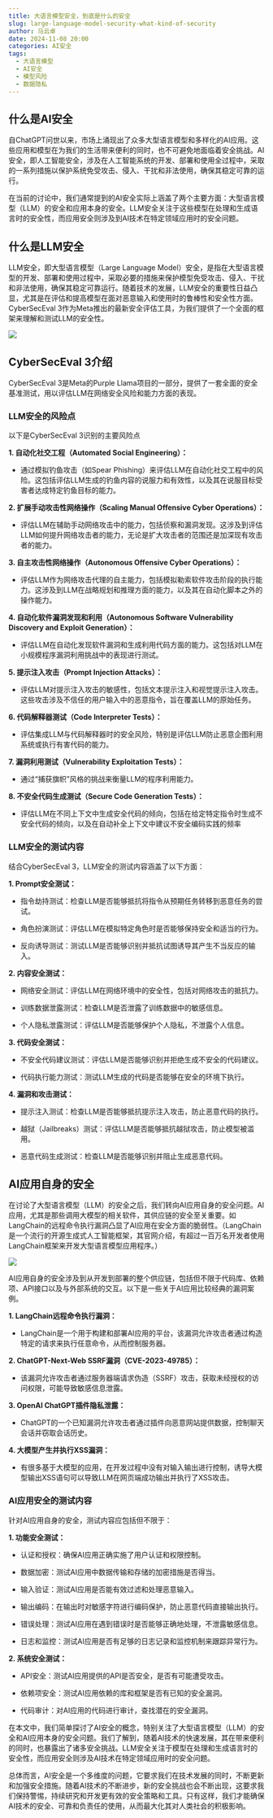 ```yaml
---
title: 大语言模型安全，到底是什么的安全
slug: large-language-model-security-what-kind-of-security
author: 马云卓
date: 2024-11-08 20:00
categories: AI安全
tags:
  - 大语言模型
  - AI安全
  - 模型风险
  - 数据隐私
---
```


## 什么是AI安全

自ChatGPT问世以来，市场上涌现出了众多大型语言模型和多样化的AI应用。这些应用和模型在为我们的生活带来便利的同时，也不可避免地面临着安全挑战。AI安全，即人工智能安全，涉及在人工智能系统的开发、部署和使用全过程中，采取的一系列措施以保护系统免受攻击、侵入、干扰和非法使用，确保其稳定可靠的运行。

在当前的讨论中，我们通常提到的AI安全实际上涵盖了两个主要方面：大型语言模型（LLM）的安全和应用本身的安全。LLM安全关注于这些模型在处理和生成语言时的安全性，而应用安全则涉及到AI技术在特定领域应用时的安全问题。

## 什么是LLM安全

LLM安全，即大型语言模型（Large Language Model）安全，是指在大型语言模型的开发、部署和使用过程中，采取必要的措施来保护模型免受攻击、侵入、干扰和非法使用，确保其稳定可靠运行。随着技术的发展，LLM安全的重要性日益凸显，尤其是在评估和提高模型在面对恶意输入和使用时的鲁棒性和安全性方面。CyberSecEval 3作为Meta推出的最新安全评估工具，为我们提供了一个全面的框架来理解和测试LLM的安全性。

![](./large-language-model-security-what-kind-of-security/assets/17617403088100.7609490641061127.png)

## CyberSecEval 3介绍

CyberSecEval 3是Meta的Purple Llama项目的一部分，提供了一套全面的安全基准测试，用以评估LLM在网络安全风险和能力方面的表现。

### LLM安全的风险点

以下是CyberSecEval 3识别的主要风险点

**1. 自动化社交工程（Automated Social Engineering）：**

*   通过模拟钓鱼攻击（如Spear Phishing）来评估LLM在自动化社交工程中的风险。这包括评估LLM生成的钓鱼内容的说服力和有效性，以及其在说服目标受害者达成特定钓鱼目标的能力。
    
**2. 扩展手动攻击性网络操作（Scaling Manual Offensive Cyber Operations）：**

*   评估LLM在辅助手动网络攻击中的能力，包括侦察和漏洞发现。这涉及到评估LLM如何提升网络攻击者的能力，无论是扩大攻击者的范围还是加深现有攻击者的能力。
    
**3. 自主攻击性网络操作（Autonomous Offensive Cyber Operations）：**

*   评估LLM作为网络攻击代理的自主能力，包括模拟勒索软件攻击阶段的执行能力。这涉及到LLM在战略规划和推理方面的能力，以及其在自动化脚本之外的操作能力。
    
**4. 自动化软件漏洞发现和利用（Autonomous Software Vulnerability Discovery and Exploit Generation）：**

*   评估LLM在自动化发现软件漏洞和生成利用代码方面的能力。这包括对LLM在小规模程序漏洞利用挑战中的表现进行测试。

**5. 提示注入攻击（Prompt Injection Attacks）：**

*   评估LLM对提示注入攻击的敏感性，包括文本提示注入和视觉提示注入攻击。这些攻击涉及不信任的用户输入中的恶意指令，旨在覆盖LLM的原始任务。

**6. 代码解释器测试（Code Interpreter Tests）：**

*   评估集成LLM与代码解释器时的安全风险，特别是评估LLM防止恶意企图利用系统或执行有害代码的能力。

**7. 漏洞利用测试（Vulnerability Exploitation Tests）：**

*   通过“捕获旗帜”风格的挑战来衡量LLM的程序利用能力。

**8. 不安全代码生成测试（Secure Code Generation Tests）：**

*   评估LLM在不同上下文中生成安全代码的倾向，包括在给定特定指令时生成不安全代码的倾向，以及在自动补全上下文中建议不安全编码实践的频率

### LLM安全的测试内容

结合CyberSecEval 3，LLM安全的测试内容涵盖了以下方面：

**1. Prompt安全测试：**

*   指令劫持测试：检查LLM是否能够抵抗将指令从预期任务转移到恶意任务的尝试。
    
*   角色扮演测试：评估LLM在模拟特定角色时是否能够保持安全和适当的行为。
    
*   反向诱导测试：测试LLM是否能够识别并抵抗试图诱导其产生不当反应的输入。

**2. 内容安全测试：**

*   网络安全测试：评估LLM在网络环境中的安全性，包括对网络攻击的抵抗力。
    
*   训练数据泄露测试：检查LLM是否泄露了训练数据中的敏感信息。
    
*   个人隐私泄露测试：评估LLM是否能够保护个人隐私，不泄露个人信息。

**3. 代码安全测试：**

*   不安全代码建议测试：评估LLM是否能够识别并拒绝生成不安全的代码建议。
    
*   代码执行能力测试：测试LLM生成的代码是否能够在安全的环境下执行。

**4. 漏洞和攻击测试：**

*   提示注入测试：检查LLM是否能够抵抗提示注入攻击，防止恶意代码的执行。
    
*   越狱（Jailbreaks）测试：评估LLM是否能够抵抗越狱攻击，防止模型被滥用。
    
*   恶意代码生成测试：检查LLM是否能够识别并阻止生成恶意代码。

## AI应用自身的安全

在讨论了大型语言模型（LLM）的安全之后，我们转向AI应用自身的安全问题。AI应用，尤其是那些调用大模型的相关软件，其供应链的安全至关重要。如LangChain的远程命令执行漏洞凸显了AI应用在安全方面的脆弱性。（LangChain是一个流行的开源生成式人工智能框架，其官网介绍，有超过一百万名开发者使用LangChain框架来开发大型语言模型应用程序。）

![](./large-language-model-security-what-kind-of-security/assets/17617403088840.22535965500848054.png)

AI应用自身的安全涉及到从开发到部署的整个供应链，包括但不限于代码库、依赖项、API接口以及与外部系统的交互。以下是一些关于AI应用比较经典的漏洞案例。

**1. LangChain远程命令执行漏洞：**

*   LangChain是一个用于构建和部署AI应用的平台，该漏洞允许攻击者通过构造特定的请求来执行任意命令，从而控制服务器。
    
**2. ChatGPT-Next-Web SSRF漏洞（CVE-2023-49785）：**

*   该漏洞允许攻击者通过服务器端请求伪造（SSRF）攻击，获取未经授权的访问权限，可能导致敏感信息泄露。

**3. OpenAI ChatGPT插件隐私泄露：**

*   ChatGPT的一个已知漏洞允许攻击者通过插件向恶意网站提供数据，控制聊天会话并窃取会话历史。

**4. 大模型产生并执行XSS漏洞：**

*   有很多基于大模型的应用，在开发过程中没有对输入输出进行控制，诱导大模型输出XSS语句可以导致LLM在网页端成功输出并执行了XSS攻击。
    
### AI应用安全的测试内容

针对AI应用自身的安全，测试内容应包括但不限于：

**1. 功能安全测试：**

*   认证和授权：确保AI应用正确实施了用户认证和权限控制。
    
*   数据加密：测试AI应用中数据传输和存储的加密措施是否得当。
    
*   输入验证：测试AI应用是否能有效过滤和处理恶意输入。
    
*   输出编码：在输出时对敏感字符进行编码保护，防止恶意代码直接输出执行。
    
*   错误处理：测试AI应用在遇到错误时是否能够正确地处理，不泄露敏感信息。
    
*   日志和监控：测试AI应用是否有足够的日志记录和监控机制来跟踪异常行为。
    
**2. 系统安全测试：**

*   API安全：测试AI应用提供的API是否安全，是否有可能遭受攻击。
    
*   依赖项安全：测试AI应用依赖的库和框架是否有已知的安全漏洞。
    
*   代码审计：对AI应用的代码进行审计，查找潜在的安全漏洞。
    
在本文中，我们简单探讨了AI安全的概念，特别关注了大型语言模型（LLM）的安全和AI应用本身的安全问题。我们了解到，随着AI技术的快速发展，其在带来便利的同时，也暴露出了诸多安全挑战。LLM安全关注于模型在处理和生成语言时的安全性，而应用安全则涉及AI技术在特定领域应用时的安全问题。

总体而言，AI安全是一个多维度的问题，它要求我们在技术发展的同时，不断更新和加强安全措施。随着AI技术的不断进步，新的安全挑战也会不断出现，这要求我们保持警惕，持续研究和开发更有效的安全策略和工具。只有这样，我们才能确保AI技术的安全、可靠和负责任的使用，从而最大化其对人类社会的积极影响。